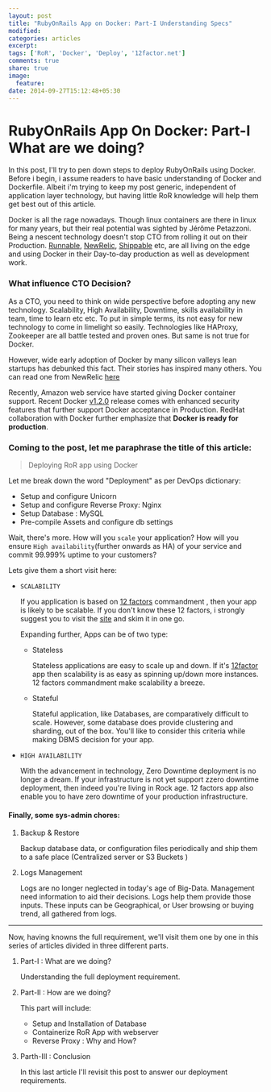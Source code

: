 ```yaml
---
layout: post
title: "RubyOnRails App on Docker: Part-I Understanding Specs"
modified:
categories: articles
excerpt:
tags: ['RoR', 'Docker', 'Deploy', '12factor.net']
comments: true
share: true
image:
  feature:
date: 2014-09-27T15:12:48+05:30
---
```


RubyOnRails App On Docker: Part-I What are we doing?
===============

In this post, I'll try to pen down steps to deploy RubyOnRails using Docker.
Before i begin, i assume readers to have basic understanding of Docker and Dockerfile. Albeit i'm trying to keep my post generic, independent of application layer technology, but having little RoR knowledge will help them get best out of this article.

Docker is all the rage nowadays. Though linux containers are there in linux for many years, but their real potential was sighted by Jérôme Petazzoni. Being a nescent technology doesn't stop CTO from rolling it out on their Production.
[Runnable](http://runnable.com "runnable.com"), [NewRelic](newrelic.com "newrelic.com"), [Shippable](http://shippable.com "shippable.com") etc, are all living on the edge and using Docker in their Day-to-day production as well as development work.

### What influence CTO Decision?
As a CTO, you need to think on wide perspective before adopting any new technology. Scalability, High Availability, Downtime, skills availability in team, time to learn etc etc. To put in simple terms, its not easy for new technology to come in limelight so easily. Technologies like HAProxy, Zookeeper are all battle tested and proven ones. But same is not true for Docker. 

However, wide early adoption of Docker by many silicon valleys lean startups has debunked this fact. Their stories has inspired many others. You can read one from NewRelic [here](http://blog.newrelic.com/2014/08/12/docker-centurion/) 

Recently, Amazon web service have started giving Docker container support. 
Recent Docker [v1.2.0](https://blog.docker.com/2014/08/announcing-docker-1-2-0/) release comes with enhanced security features that further support Docker acceptance in Production.
RedHat collaboration with Docker further emphasize that **Docker is ready for production**.


### Coming to the post, let me paraphrase the title of this article:

> Deploying RoR app using Docker


Let me break down the word "Deployment" as per DevOps dictionary:

- Setup and configure Unicorn
- Setup and configure Reverse Proxy: Nginx
- Setup Database : MySQL
- Pre-compile Assets and configure db settings

Wait, there's more. How will you `scale` your application? How will you ensure `High availability`(further onwards as HA) of your service and commit 99.999% uptime to your customers?

Lets give them a short visit here:

- `SCALABILITY`

    If you application is based on [12 factors](http://12factor.net)  commandment , then your app is likely to be scalable. If you don't know these 12 factors, i strongly suggest you to visit the [site](http://12factor.net) and skim it in one go.
    
    Expanding further, Apps can be of two type:
    
    - Stateless
    
        Stateless applications are easy to scale up and down. If it's [12factor](http://12factor.net) app then scalability is as  easy as spinning up/down more instances. 12 factors commandment make scalability a breeze.        

    - Stateful
    
        Stateful application, like Databases, are comparatively difficult to scale. However,  some database does provide clustering and sharding, out of the box. You'll  like to consider this criteria while making DBMS decision for your app.
        

- `HIGH AVAILABILITY`

    With the advancement in technology, Zero Downtime deployment is no longer a dream. If your infrastructure is not yet support zzero downtime deployment, then indeed you're living in Rock age. 12 factors app also enable you to have zero  downtime of your production infrastructure. 
    
    
#### Finally, some sys-admin chores:

1. Backup & Restore
    
    Backup database data,  or configuration files periodically and ship them to a safe place (Centralized server or S3 Buckets )

2. Logs Management

    Logs are no longer neglected in today's age of Big-Data. Management need information to aid their decisions. Logs help them provide those inputs. These inputs can be Geographical, or User browsing or buying trend, all gathered from logs.

---

Now, having knowns the full requirement, we'll visit them one by one in this series of articles divided in three different parts.

1. Part-I : What are we doing?

	Understanding the full deployment requirement.

2. Part-II : How are we doing?

	This part will include: 

	-	Setup and Installation of Database
	-	Containerize RoR App with webserver
	-	Reverse Proxy : Why and How?

3. Parth-III : Conclusion

	In this last article I'll revisit this post to answer our deployment requirements.
